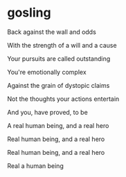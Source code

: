 gosling
=======


Back against the wall and odds

With the strength of a will and a cause

Your pursuits are called outstanding

You're emotionally complex

Against the grain of dystopic claims

Not the thoughts your actions entertain

And you, have proved, to be

A real human being, and a real hero

Real human being, and a real hero

Real human being, and a real hero

Real a human being